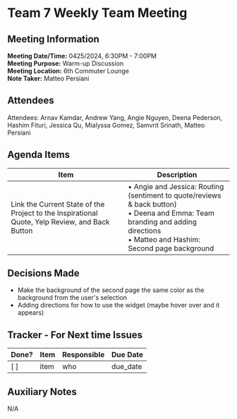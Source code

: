 # Team 7 Weekly Team Meeting

## Meeting Information

**Meeting Date/Time:** 0425/2024, 6:30PM - 7:00PM  <br>
**Meeting Purpose:** Warm-up Discussion<br>
**Meeting Location:**  6th Commuter Lounge
 <br>
**Note Taker:** Matteo Persiani

## Attendees
Attendees: Arnav Kamdar, Andrew Yang, Angie Nguyen, Deena Pederson, Hashim Fituri, Jessica Qu, Mialyssa Gomez, Samvrit Srinath, Matteo Persiani

## Agenda Items


| Item          | Description                 |
| ------------- | --------------------------- |
| Link the Current State of the Project to the Inspirational Quote, Yelp Review, and Back Button | • Angie and Jessica: Routing (sentiment to quote/reviews & back button)<br>• Deena and Emma: Team branding and adding directions<br>• Matteo and Hashim: Second page background|

## Decisions Made

- Make the background of the second page the same color as the background from the user's selection
- Adding directions for how to use the widget (maybe hover over and it appears)


## Tracker - For Next time Issues

| Done? | Item | Responsible | Due Date |
| ----- | ---- | ----------- | -------- |
| [ ]   | item | who         | due_date |

## Auxiliary Notes

N/A
